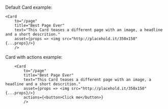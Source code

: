 Default Card example:

    <Card
        to="/page"
        title="Best Page Ever"
        text="This Card teases a different page with an image, a headline and a short descrition."
        asset={props => <img src="http://placehold.it/350x150" {...props}/>}
        />

Card with actions example:

        <Card
            to="/page"
            title="Best Page Ever"
            text="This Card teases a different page with an image, a headline and a short descrition."
            asset={props => <img src="http://placehold.it/350x150" {...props}/>}
            actions={<button>Click me</button>}
            />
